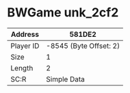 
#  BWGame unk_2cf2
Address   | 581DE2
----------|-------------
Player ID | -8545 (Byte Offset: 2)
Size 	  | 1
Length 	  | 2
SC:R      | Simple Data


